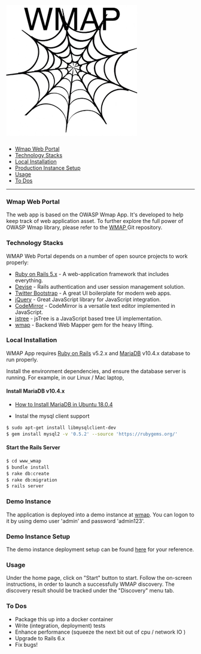 [<img src='/wmap_logo.jpg' width='350' height='350'>](https://github.com/yangsec888/wmap)
=====================

- [Wmap Web Portal](#wmap-web-portal)
- [Technology Stacks](#technology-stacks)
- [Local Installation](#local-installation)
- [Production Instance Setup](#production-instance-setup)
- [Usage](#usage)
- [To Dos](#to-dos)

---

### Wmap Web Portal

The web app is based on the OWASP Wmap App. It's developed to help keep track of web application asset. To further explore the full power of OWASP Wmap library, please refer to the <a href="https://github.com/yangsec888/wmap" target="_blank"> WMAP </a> Git repository.


### Technology Stacks

WMAP Web Portal depends on a number of open source projects to work properly:

* [Ruby on Rails 5.x](https://rubyonrails.org/) - A web-application framework that includes everything.
* [Devise](https://github.com/plataformatec/devise/wiki) - Rails authentication and user session management solution.
* [Twitter Bootstrap](https://getbootstrap.com/) - A great UI boilerplate for modern web apps.
* [jQuery](https://jquery.com/) - Great JavaScript library for JavaScript integration.
* [CodeMirror](https://codemirror.net/) - CodeMirror is a versatile text editor implemented in JavaScript.
* [jstree](https://www.jstree.com/) -  jsTree is a JavaScript based tree UI implementation.
* [wmap](https://github.com/yangsec888/wmap) - Backend Web Mapper gem for the heavy lifting.


### Local Installation

WMAP App requires [Ruby on Rails](http://rubyonrails.org) v5.2.x and [MariaDB](https://www.mysql.com/) v10.4.x database to run properly.

Install the environment dependencies, and ensure the database server is running. For example, in our Linux / Mac laptop,

#### Install MariaDB v10.4.x
* [How to Install MariaDB in Ubuntu 18.0.4](https://linuxize.com/post/how-to-install-mariadb-on-ubuntu-18-04/)

* Instal the mysql client support
```sh
$ sudo apt-get install libmysqlclient-dev
$ gem install mysql2 -v '0.5.2' --source 'https://rubygems.org/'
```

#### Start the Rails Server

```sh
$ cd www_wmap
$ bundle install
$ rake db:create
$ rake db:migration
$ rails server
```

### Demo Instance
The application is deployed into a demo instance at [wmap](https://www.wmap.io/). You can logon to it by using demo user 'admin' and password 'admin123'.


### Demo Instance Setup  
The demo instance deployment setup can be found [here](Setup.md) for your reference.


### Usage
Under the home page, click on "Start" button to start. Follow the on-screen instructions, in order to launch a successfully WMAP discovery. The discovery result should be tracked under the "Discovery" menu tab.

### To Dos

 - Package this up into a docker container
 - Write (integration, deployment) tests
 - Enhance performance (squeeze the next bit out of cpu / network IO )
 - Upgrade to Rails 6.x
 - Fix bugs!
